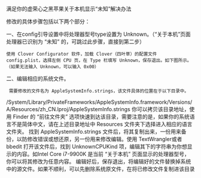 满足你的虚荣心之黑苹果关于本机显示“未知”解决办法

修改的具体步骤包括以下两个部分：

一、在config引导设置中将处理器型号type设置为 Unknown。（“关于本机”页面处理器已识别为 “未知” 的，可跳过此步骤，直接到第二步）

    使用 Clover Configurator 软件，加载 Clover（四叶草）的配置文件 config.plist，选择左侧 CPU 页，在 Type 栏填写 Unknown，保存退出。如下图所示。（如果无法输入 Unknown，可以输入 0x00） 

二、编辑相应的系统文件。

     需要修改的文件名为 AppleSystemInfo.strings，该文件具体的位置在于以下目录中。

/System/Library/PrivateFrameworks/AppleSystemInfo.framework/Versions/A/Resources/zh_CN.lproj/AppleSystemInfo.strings
     你可以拷贝该目录地址，使用 Finder 的 “前往文件夹” 选项快速到达该目录，需要注意的是，如果你的系统语言不是简体中文，请在上述目录地址中 Resources 文件夹下选择进入相应的语言文件夹。
     找到 AppleSystemInfo.strings 文件后，将其复制出来，一份用来备份，以防修改错误或想还原，另一份用来修改编辑。使用 TextWrangler或者bbedit 打开该文件后，找到 UnknownCPUKind 项，编辑其下的字符串为你想显示的内容。如Intel Core i7-9900K 是当前 “关于本机” 页面显示的处理器型号，你可以将其修改为任意内容。
编辑好后，保存退出，将编辑好的文件替换掉系统中的源文件。如果不顺利，可以先删除系统原文件，在将已修改文件复制进该目录
